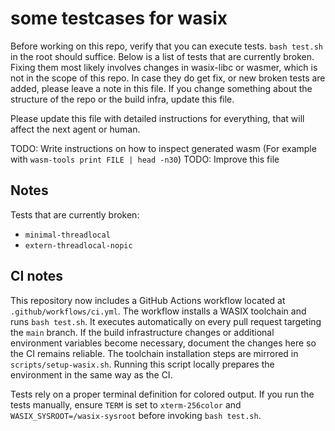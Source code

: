 # some testcases for wasix

Before working on this repo, verify that you can execute tests. `bash test.sh` in the root should suffice. Below is a list of tests that are currently broken. Fixing them most likely involves changes in wasix-libc or wasmer, which is not in the scope of this repo. In case they do get fix, or new broken tests are added, please leave a note in this file. If you change something about the structure of the repo or the build infra, update this file.

Please update this file with detailed instructions for everything, that will affect the next agent or human.

TODO: Write instructions on how to inspect generated wasm (For example with `wasm-tools print FILE | head -n30`)
TODO: Improve this file

## Notes

Tests that are currently broken:
- `minimal-threadlocal`
- `extern-threadlocal-nopic`

## CI notes

This repository now includes a GitHub Actions workflow located at
`.github/workflows/ci.yml`. The workflow installs a WASIX toolchain and runs
`bash test.sh`. It executes automatically on every pull request targeting the
`main` branch. If the build infrastructure changes or additional environment
variables become necessary, document the changes here so the CI remains
reliable. The toolchain installation steps are mirrored in `scripts/setup-wasix.sh`.
Running this script locally prepares the environment in the same way as the CI.

Tests rely on a proper terminal definition for colored output. If you run the
tests manually, ensure `TERM` is set to `xterm-256color` and
`WASIX_SYSROOT=/wasix-sysroot` before invoking `bash test.sh`.
